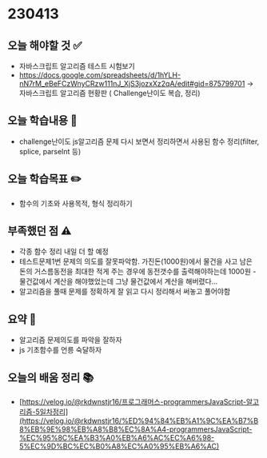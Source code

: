 # 230413

## 오늘 해야할 것 ✅

- 자바스크립트 알고리즘 테스트 시험보기
- https://docs.google.com/spreadsheets/d/1hYLH-nN7rM_eBeFCzWnyCRzw111nJ_XjS3jozxXz2qA/edit#gid=875799701 → 자바스크립트 알고리즘 현황판 ( Challenge난이도 복습, 정리)

## 오늘 학습내용 📖

- challenge난이도 js알고리즘 문제 다시 보면서 정리하면서 사용된 함수 정리(filter, splice, parseInt 등)

## 오늘 학습목표 ✏️

- 함수의 기초와 사용목적, 형식 정리하기

## 부족했던 점 ⚠️

- 각종 함수 정리 내일 더 할 예정
- 테스트문제1번 문제의 의도를 잘못파악함. 가진돈(1000원)에서 물건을 사고 남은 돈의 거스름동전을 최대한 적게 주는 경우에 동전갯수를 출력해야하는데 1000원 - 물건값에서 계산을 해야했었는데 그냥 물건값에서 계산을 해버렸다…
- 알고리즘을 풀때 문제를 정확하게 잘 읽고 다시 정리해서 써놓고 풀어야함

## 요약 👏

- 알고리즘 문제의도를 파악을 잘하자
- js 기초함수를 언릉 숙달하자

## 오늘의 배움 정리 📚

- [https://velog.io/@rkdwnstjr16/프로그래머스-programmersJavaScript-알고리즘-5일차정리](https://velog.io/@rkdwnstjr16/%ED%94%84%EB%A1%9C%EA%B7%B8%EB%9E%98%EB%A8%B8%EC%8A%A4-programmersJavaScript-%EC%95%8C%EA%B3%A0%EB%A6%AC%EC%A6%98-5%EC%9D%BC%EC%B0%A8%EC%A0%95%EB%A6%AC)